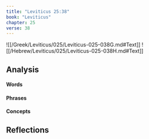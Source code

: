 ```yaml
---
title: "Leviticus 25:38"
book: "Leviticus"
chapter: 25
verse: 38
---
```

![[/Greek/Leviticus/025/Leviticus-025-038G.md#Text]]
![[/Hebrew/Leviticus/025/Leviticus-025-038H.md#Text]]

## Analysis

#### Words

#### Phrases

#### Concepts

## Reflections
